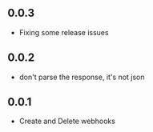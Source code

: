 0.0.3
-----
* Fixing some release issues

0.0.2
-----
* don't parse the response, it's not json

0.0.1
-----
* Create and Delete webhooks
